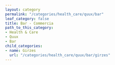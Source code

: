 ```yaml
---
layout: category
permalink: "/categories/health_care/quux/bar"
leaf_category: false
title: Bar - Commercia
path_to_this_category:
- Health & Care
- Quux
- Bar
child_categories:
- name: Girzes
  url: "/categories/health_care/quux/bar/girzes"
---
```

